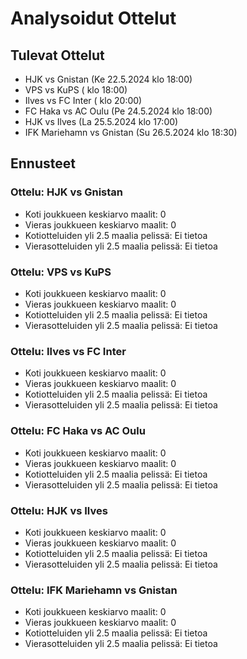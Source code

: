 # Analysoidut Ottelut

## Tulevat Ottelut
- HJK vs Gnistan (Ke 22.5.2024 klo 18:00)
- VPS vs KuPS ( klo 18:00)
- Ilves vs FC Inter ( klo 20:00)
- FC Haka vs AC Oulu (Pe 24.5.2024 klo 18:00)
- HJK vs Ilves (La 25.5.2024 klo 17:00)
- IFK Mariehamn vs Gnistan (Su 26.5.2024 klo 18:30)

## Ennusteet
### Ottelu: HJK vs Gnistan
- Koti joukkueen keskiarvo maalit: 0
- Vieras joukkueen keskiarvo maalit: 0
- Kotiotteluiden yli 2.5 maalia pelissä: Ei tietoa
- Vierasotteluiden yli 2.5 maalia pelissä: Ei tietoa

### Ottelu: VPS vs KuPS
- Koti joukkueen keskiarvo maalit: 0
- Vieras joukkueen keskiarvo maalit: 0
- Kotiotteluiden yli 2.5 maalia pelissä: Ei tietoa
- Vierasotteluiden yli 2.5 maalia pelissä: Ei tietoa

### Ottelu: Ilves vs FC Inter
- Koti joukkueen keskiarvo maalit: 0
- Vieras joukkueen keskiarvo maalit: 0
- Kotiotteluiden yli 2.5 maalia pelissä: Ei tietoa
- Vierasotteluiden yli 2.5 maalia pelissä: Ei tietoa

### Ottelu: FC Haka vs AC Oulu
- Koti joukkueen keskiarvo maalit: 0
- Vieras joukkueen keskiarvo maalit: 0
- Kotiotteluiden yli 2.5 maalia pelissä: Ei tietoa
- Vierasotteluiden yli 2.5 maalia pelissä: Ei tietoa

### Ottelu: HJK vs Ilves
- Koti joukkueen keskiarvo maalit: 0
- Vieras joukkueen keskiarvo maalit: 0
- Kotiotteluiden yli 2.5 maalia pelissä: Ei tietoa
- Vierasotteluiden yli 2.5 maalia pelissä: Ei tietoa

### Ottelu: IFK Mariehamn vs Gnistan
- Koti joukkueen keskiarvo maalit: 0
- Vieras joukkueen keskiarvo maalit: 0
- Kotiotteluiden yli 2.5 maalia pelissä: Ei tietoa
- Vierasotteluiden yli 2.5 maalia pelissä: Ei tietoa

